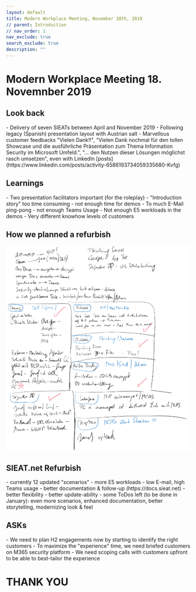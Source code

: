 ```yaml
---
layout: default
title: Modern Workplace Meeting, November 18th, 2019
// parent: Introduction
// nav_order: 1
nav_exclude: true
search_exclude: true
description: ""
---
```


# Modern Workplace Meeting 18. Novemnber 2019

## Look back
<div class="code-example" markdown="1">
- Delivery of seven SIEATs between April and November 2019
- Following legacy (Spanish) presentation layout with Austrian salt
- Marvellous customer feedbacks "Vielen Dank!!", "Vielen Dank nochmal für den tollen Showcase und die ausführliche Präsentation zum Thema Information Security im Microsoft Umfeld.", "... den Nutzen dieser Lösungen möglichst rasch umsetzen", even with LinkedIn [posts](https://www.linkedin.com/posts/activity-6586193734059335680-Kvfg)
</div>

## Learnings
<div class="code-example" markdown="1">
- Two presentation facilitators important (for the roleplay)
- "Introduction story" too time consuming - not enough time for demos
- To much E-Mail ping-pong - not enough Teams Usage
- Not enough E5 workloads in the demos
- Very different knowhow levels of customers
</div>


## How we planned a refurbish
![](/assets/images/planning.png "Planning Whiteboard")


## SIEAT.net Refurbish
<div class="code-example" markdown="1">
- currently 12 updated "scenarios"
- more E5 workloads
- low E-mail, high Teams usage
- better documentation & follow-up (https://docs.sieat.net)
- better flexibility
- better update-ability
- some ToDos left (to be done in January): even more scenarios, enhanced documentation, better storytelling, modernizing look & feel
</div>


## ASKs
<div class="code-example" markdown="1">
- We need to plan H2 engagements now by starting to identify the right customers
- To maximize the "experience" time, we need briefed customers on M365 security platform
- We need scoping calls with customers upfront to be able to best-tailor the experience
</div>

# THANK YOU